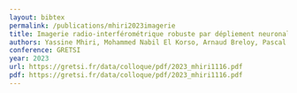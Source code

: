 ```yaml
---
layout: bibtex
permalink: /publications/mhiri2023imagerie
title: Imagerie radio-interférométrique robuste par dépliement neuronal
authors: Yassine Mhiri, Mohammed Nabil El Korso, Arnaud Breloy, Pascal Larzabal
conference: GRETSI
year: 2023
url: https://gretsi.fr/data/colloque/pdf/2023_mhiri1116.pdf
pdf: https://gretsi.fr/data/colloque/pdf/2023_mhiri1116.pdf
---
```


